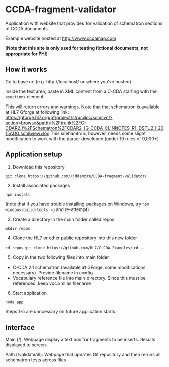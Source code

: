 # CCDA-fragment-validator
Application with website that provides for validation of schematron sections of CCDA documents. 

Example website hosted at http://www.ccdamap.com 

(**Note that this site is only used for testing fictional documents, not appropriate for PHI**)

## How it works

Go to base url (e.g. http://localhost/ or where you've hosted)

Inside the text area, paste in XML content from a C-CDA starting with the `<section>` element 

This will return errors and warnings. Note that that schematron is available at HL7 Gforge at following link: https://gforge.hl7.org/gf/project/strucdoc/scmsvn/?action=browse&path=%2Ftrunk%2FC-CDAR2.1%2FSchematron%2FCDAR2_IG_CCDA_CLINNOTES_R1_DSTU2.1_2015AUG.sch&view=log This scehamtron, however, needs some slight modification to work with the parser developed (under 10 rules of 9,000+)

## Application setup

1. Download this repository

`git clone https://github.com//jddamore/CCDA-fragment-validator/`

2. Install associated packages

`npm install`

(note that if you have trouble installing packages on Windows, try `npm windows-build-tools -g` and re-attempt)

3. Create a directory in the main folder called repos

`mkdir repos`

4. Clone the HL7 or other public repository into this new folder

`cd repos`
`git clone https://github.com/HL7/C-CDA-Examples/`
`cd ..`

5. Copy in the two following files into main folder 
- C-CDA 2.1 schematron (available at GForge, some modifications necessary). Provide filename in config
- Vocabulary reference file into main directory. Since this must be referenced, keep voc.xml as filename

6. Start application

`node app`

Steps 1-5 are unncessary on future application starts. 

## Interface

Main (/): Webpage display a text box for fragments to be inserts. Results displayed to screen. 

Path (/validateAll): Webpage that updates Git repository and then reruns all schematron tests across files 